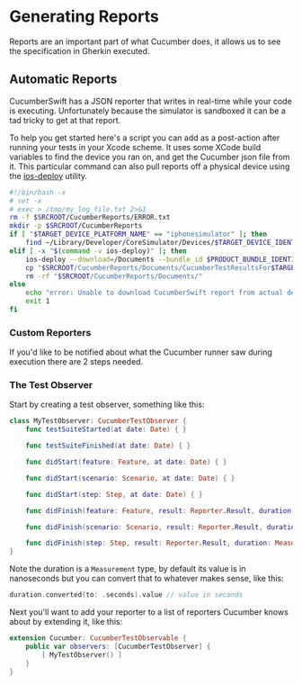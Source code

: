 # Generating Reports

Reports are an important part of what Cucumber does, it allows us to see the specification in Gherkin executed. 

## Automatic Reports
CucumberSwift has a JSON reporter that writes in real-time while your code is executing. Unfortunately because the simulator is sandboxed it can be a tad tricky to get at that report.

To help you get started here's a script you can add as a post-action after running your tests in your Xcode scheme. It uses some XCode build variables to find the device you ran on, and get the Cucumber json file from it. This particular command can also pull reports off a physical device using the [ios-deploy](https://github.com/ios-control/ios-deploy) utility. 

```bash
#!/bin/bash -x
# set -x
# exec > /tmp/my_log_file.txt 2>&1
rm -f $SRCROOT/CucumberReports/ERROR.txt
mkdir -p $SRCROOT/CucumberReports
if [ "$TARGET_DEVICE_PLATFORM_NAME" == "iphonesimulator" ]; then
    find ~/Library/Developer/CoreSimulator/Devices/$TARGET_DEVICE_IDENTIFIER -name "CucumberTestResultsFor$TARGETNAME.json" -print0 | xargs -r -0 ls -1 -t | head -1 | xargs -I '{}' mv '{}' $SRCROOT/CucumberReports
elif [ -x "$(command -v ios-deploy)" ]; then
    ios-deploy --download=/Documents --bundle_id $PRODUCT_BUNDLE_IDENTIFIER.xctrunner --to "$SRCROOT/CucumberReports"
    cp "$SRCROOT/CucumberReports/Documents/CucumberTestResultsFor$TARGETNAME.json" "$SRCROOT/CucumberReports/CucumberTestResultsFor$TARGETNAME.json"
    rm -rf "$SRCROOT/CucumberReports/Documents/"
else
    echo "error: Unable to download CucumberSwift report from actual device, you need the ios-deploy tool installed! Install with 'brew install ios-deploy'" > $SRCROOT/CucumberReports/ERROR.txt
    exit 1
fi
```

### Custom Reporters
If you'd like to be notified about what the Cucumber runner saw during execution there are 2 steps needed.

### The Test Observer
Start by creating a test observer, something like this:
```swift
class MyTestObserver: CucumberTestObserver {
    func testSuiteStarted(at date: Date) { }

    func testSuiteFinished(at date: Date) { }

    func didStart(feature: Feature, at date: Date) { }

    func didStart(scenario: Scenario, at date: Date) { }

    func didStart(step: Step, at date: Date) { }

    func didFinish(feature: Feature, result: Reporter.Result, duration: Measurement<UnitDuration>) { }

    func didFinish(scenario: Scenario, result: Reporter.Result, duration: Measurement<UnitDuration>) { }

    func didFinish(step: Step, result: Reporter.Result, duration: Measurement<UnitDuration>) { }
}
```

Note the duration is a `Measurement` type, by default its value is in nanoseconds but you can convert that to whatever makes sense, like this:
```swift
duration.converted(to: .seconds).value // value in seconds
```

Next you'll want to add your reporter to a list of reporters Cucumber knows about by extending it, like this:
```swift
extension Cucumber: CucumberTestObservable {
    public var observers: [CucumberTestObserver] {
        [ MyTestObserver() ]
    }
}
```
